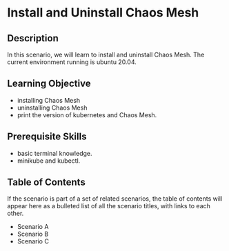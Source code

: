 # Install and Uninstall Chaos Mesh

## Description

In this scenario, we will learn to install and
uninstall Chaos Mesh. The current environment running is 
ubuntu 20.04.

## Learning Objective

- installing Chaos Mesh
- uninstalling Chaos Mesh
- print the version of kubernetes and Chaos Mesh.

## Prerequisite Skills

- basic terminal knowledge.
- minikube and kubectl.

## Table of Contents

If the scenario is part of a set of related scenarios, the table of contents will appear here as a bulleted list of all the scenario titles, with links to each other.

- Scenario A
- Scenario B
- Scenario C



